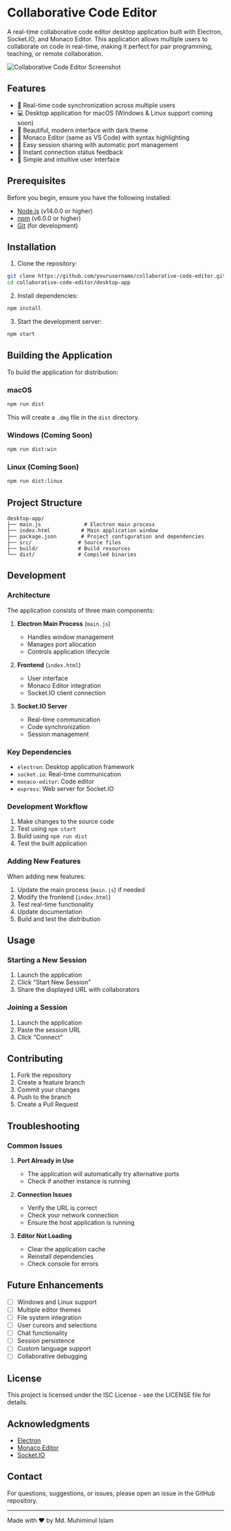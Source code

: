 # Collaborative Code Editor

A real-time collaborative code editor desktop application built with Electron, Socket.IO, and Monaco Editor. This application allows multiple users to collaborate on code in real-time, making it perfect for pair programming, teaching, or remote collaboration.

![Collaborative Code Editor Screenshot](screenshots/app-screenshot.png)

## Features

- 🚀 Real-time code synchronization across multiple users
- 💻 Desktop application for macOS (Windows & Linux support coming soon)
- 🎨 Beautiful, modern interface with dark theme
- 📝 Monaco Editor (same as VS Code) with syntax highlighting
- 🔌 Easy session sharing with automatic port management
- 🔄 Instant connection status feedback
- 🎯 Simple and intuitive user interface

## Prerequisites

Before you begin, ensure you have the following installed:
- [Node.js](https://nodejs.org/) (v14.0.0 or higher)
- [npm](https://www.npmjs.com/) (v6.0.0 or higher)
- [Git](https://git-scm.com/) (for development)

## Installation

1. Clone the repository:
```bash
git clone https://github.com/yourusername/collaborative-code-editor.git
cd collaborative-code-editor/desktop-app
```

2. Install dependencies:
```bash
npm install
```

3. Start the development server:
```bash
npm start
```

## Building the Application

To build the application for distribution:

### macOS
```bash
npm run dist
```
This will create a `.dmg` file in the `dist` directory.

### Windows (Coming Soon)
```bash
npm run dist:win
```

### Linux (Coming Soon)
```bash
npm run dist:linux
```

## Project Structure

```
desktop-app/
├── main.js              # Electron main process
├── index.html          # Main application window
├── package.json        # Project configuration and dependencies
├── src/               # Source files
├── build/             # Build resources
└── dist/              # Compiled binaries
```

## Development

### Architecture

The application consists of three main components:

1. **Electron Main Process** (`main.js`)
   - Handles window management
   - Manages port allocation
   - Controls application lifecycle

2. **Frontend** (`index.html`)
   - User interface
   - Monaco Editor integration
   - Socket.IO client connection

3. **Socket.IO Server**
   - Real-time communication
   - Code synchronization
   - Session management

### Key Dependencies

- `electron`: Desktop application framework
- `socket.io`: Real-time communication
- `monaco-editor`: Code editor
- `express`: Web server for Socket.IO

### Development Workflow

1. Make changes to the source code
2. Test using `npm start`
3. Build using `npm run dist`
4. Test the built application

### Adding New Features

When adding new features:

1. Update the main process (`main.js`) if needed
2. Modify the frontend (`index.html`)
3. Test real-time functionality
4. Update documentation
5. Build and test the distribution

## Usage

### Starting a New Session

1. Launch the application
2. Click "Start New Session"
3. Share the displayed URL with collaborators

### Joining a Session

1. Launch the application
2. Paste the session URL
3. Click "Connect"

## Contributing

1. Fork the repository
2. Create a feature branch
3. Commit your changes
4. Push to the branch
5. Create a Pull Request

## Troubleshooting

### Common Issues

1. **Port Already in Use**
   - The application will automatically try alternative ports
   - Check if another instance is running

2. **Connection Issues**
   - Verify the URL is correct
   - Check your network connection
   - Ensure the host application is running

3. **Editor Not Loading**
   - Clear the application cache
   - Reinstall dependencies
   - Check console for errors

## Future Enhancements

- [ ] Windows and Linux support
- [ ] Multiple editor themes
- [ ] File system integration
- [ ] User cursors and selections
- [ ] Chat functionality
- [ ] Session persistence
- [ ] Custom language support
- [ ] Collaborative debugging

## License

This project is licensed under the ISC License - see the LICENSE file for details.

## Acknowledgments

- [Electron](https://www.electronjs.org/)
- [Monaco Editor](https://microsoft.github.io/monaco-editor/)
- [Socket.IO](https://socket.io/)

## Contact

For questions, suggestions, or issues, please open an issue in the GitHub repository.

---

Made with ❤️ by Md. Muhiminul Islam
